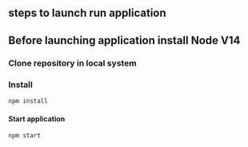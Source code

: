 
## steps to launch  run application
## Before launching application install Node V14
### Clone repository in local system

### Install

```
npm install
```

#### Start application

```
npm start
```
